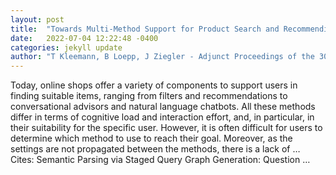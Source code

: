 ```yaml
---
layout: post
title:  "Towards Multi-Method Support for Product Search and Recommending"
date:   2022-07-04 12:22:48 -0400
categories: jekyll update
author: "T Kleemann, B Loepp, J Ziegler - Adjunct Proceedings of the 30th ACM Conference …, 2022"
---
```

Today, online shops offer a variety of components to support users in finding suitable items, ranging from filters and recommendations to conversational advisors and natural language chatbots. All these methods differ in terms of cognitive load and interaction effort, and, in particular, in their suitability for the specific user. However, it is often difficult for users to determine which method to use to reach their goal. Moreover, as the settings are not propagated between the methods, there is a lack of …
Cites: ‪Semantic Parsing via Staged Query Graph Generation: Question …‬  